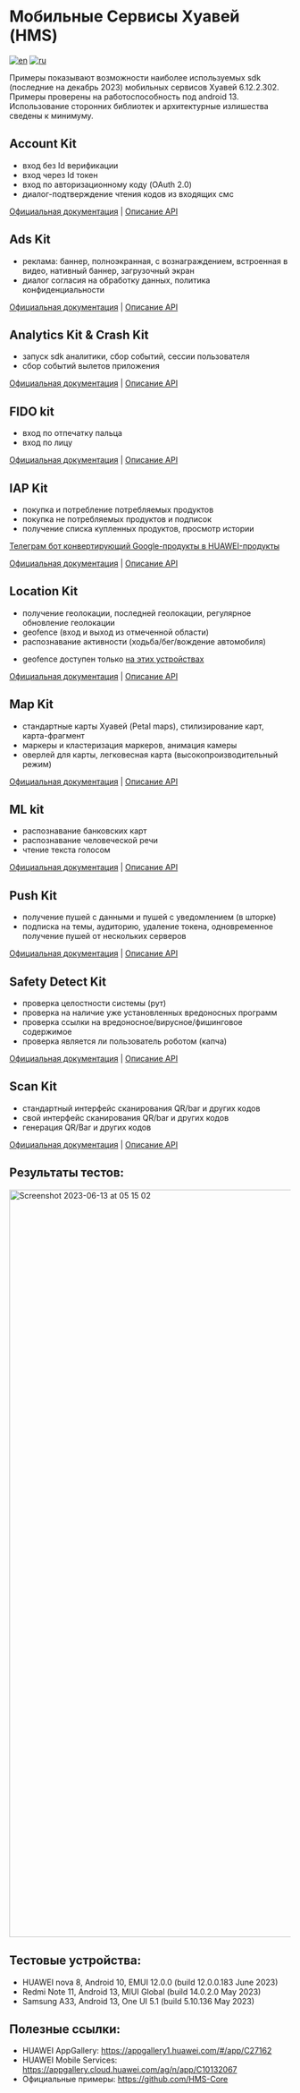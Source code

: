 # Мобильные Сервисы Хуавей (HMS)
[![en](https://img.shields.io/badge/lang-en-red.svg)](https://github.com/careful7j/HMS-Examples/blob/master/README.md)
[![ru](https://img.shields.io/badge/lang-ru-red.svg)](https://github.com/careful7j/HMS-Examples/blob/master/README.ru.md)

Примеры показывают возможности наиболее используемых sdk (последние на декабрь 2023) мобильных сервисов Хуавей 6.12.2.302. Примеры проверены на работоспособность под android 13. Использование сторонних библиотек и архитектурные излишества сведены к минимуму.

## Account Kit
- вход без Id верификации
- вход через Id токен
- вход по авторизационному коду (OAuth 2.0)
- диалог-подтверждение чтения кодов из входящих смс

[Официальная документация](https://developer.huawei.com/consumer/en/doc/development/HMSCore-Guides/introduction-0000001050048870) | [Описание API](https://developer.huawei.com/consumer/en/doc/development/HMSCore-References/account-apk-api-index-0000001052863604)

## Ads Kit
- реклама: баннер, полноэкранная, с вознаграждением, встроенная в видео, нативный баннер, загрузочный экран
- диалог согласия на обработку данных, политика конфиденциальности

[Официальная документация](https://developer.huawei.com/consumer/en/doc/development/HMSCore-Guides/publisher-service-introduction-0000001070671805) | [Описание API](https://developer.huawei.com/consumer/en/doc/development/HMSCore-References/package-summary-0000001050064868)

## Analytics Kit & Crash Kit
- запуск sdk аналитики, сбор событий, сессии пользователя
- сбор событий вылетов приложения

[Официальная документация](https://developer.huawei.com/consumer/en/doc/development/HMSCore-Guides/introduction-0000001050745149) | [Описание API](https://developer.huawei.com/consumer/en/doc/development/HMSCore-References/package-summary-0000001085947990)

## FIDO kit
- вход по отпечатку пальца
- вход по лицу

[Официальная документация](https://developer.huawei.com/consumer/en/doc/development/Security-Guides/introduction-0000001051069988) | [Описание API](https://developer.huawei.com/consumer/en/doc/development/Security-References/package-summary-0000001074610341)

## IAP Kit
- покупка и потребление потребляемых продуктов
- покупка не потребляемых продуктов и подписок
- получение списка купленных продуктов, просмотр истории

[Телеграм бот конвертирующий Google-продукты в HUAWEI-продукты](https://t.me/HmsIapConverterBot)

[Официальная документация](https://developer.huawei.com/consumer/en/doc/development/HMSCore-Guides/android-introduction-0000001265784086) | [Описание API](https://developer.huawei.com/consumer/en/doc/development/HMSCore-References/client-package-summary-0000001063498539)

## Location Kit
- получение геолокации, последней геолокации, регулярное обновление геолокации
- geofence (вход и выход из отмеченной области)
- распознавание активности (ходьба/бег/вождение автомобиля)
* geofence доступен только [на этих устройствах](https://developer.huawei.com/consumer/en/doc/HMSCore-Guides/supported-geofencing-devices-0000001674873585)

[Официальная документация](https://developer.huawei.com/consumer/en/doc/development/HMSCore-Guides/android-introduction-0000001121930588) | [Описание API](https://developer.huawei.com/consumer/en/doc/development/HMSCore-References/overview-0000001051066102)

## Map Kit
- стандартные карты Хуавей (Petal maps), стилизирование карт, карта-фрагмент
- маркеры и кластеризация маркеров, анимация камеры
- оверлей для карты, легковесная карта (высокопроизводительный режим)

[Официальная документация](https://developer.huawei.com/consumer/en/doc/development/HMSCore-Guides/android-sdk-brief-introduction-0000001061991343) | [Описание API](https://developer.huawei.com/consumer/en/doc/development/HMSCore-References/package-summary-0000001063736331)

## ML kit
- распознавание банковских карт
- распознавание человеческой речи
- чтение текста голосом

[Официальная документация](https://developer.huawei.com/consumer/en/doc/development/hiai-Guides/service-introduction-0000001050040017) | [Описание API](https://developer.huawei.com/consumer/en/doc/development/hiai-References/android-api-overview-0000001051426068)

## Push Kit
- получение пушей с данными и пушей с уведомлением (в шторке)
- подписка на темы, аудиторию, удаление токена, одновременное получение пушей от нескольких серверов

[Официальная документация](https://developer.huawei.com/consumer/en/doc/development/HMSCore-Guides/android-app-quickstart-0000001071490422) | [Описание API](https://developer.huawei.com/consumer/en/doc/development/HMSCore-References/android-api-pkgsummary-0000001071362489)

## Safety Detect Kit
- проверка целостности системы (рут)
- проверка на наличие уже установленных вредоносных программ
- проверка ссылки на вредоносное/вирусное/фишинговое содержимое
- проверка является ли пользователь роботом (капча)

[Официальная документация](https://developer.huawei.com/consumer/en/doc/development/Security-Guides/introduction-0000001050156325) | [Описание API](https://developer.huawei.com/consumer/en/doc/development/Security-References/package-summary-0000001074502929)

## Scan Kit
- стандартный интерфейс сканирования QR/bar и других кодов
- свой интерфейс сканирования QR/bar и других кодов
- генерация QR/Bar и других кодов

[Официальная документация](https://developer.huawei.com/consumer/en/doc/development/HMSCore-Guides/service-introduction-0000001050041994) | [Описание API](https://developer.huawei.com/consumer/en/doc/development/HMSCore-References/scan-apioverview-0000001050185407)

## Результаты тестов:
<img width="1336" alt="Screenshot 2023-06-13 at 05 15 02" src="https://github.com/careful7j/HMS-Examples/assets/2966645/9d6e8ab8-8dff-433e-976c-b871aba9981d">

## Тестовые устройства:
- HUAWEI nova 8, Android 10, EMUI 12.0.0 (build 12.0.0.183 June 2023)
- Redmi Note 11, Android 13, MIUI Global (build 14.0.2.0 May 2023)
- Samsung A33,   Android 13, One UI 5.1  (build 5.10.136 May 2023)

## Полезные ссылки:
- HUAWEI AppGallery: https://appgallery1.huawei.com/#/app/C27162
- HUAWEI Mobile Services: https://appgallery.cloud.huawei.com/ag/n/app/C10132067
- Официальные примеры: https://github.com/HMS-Core
